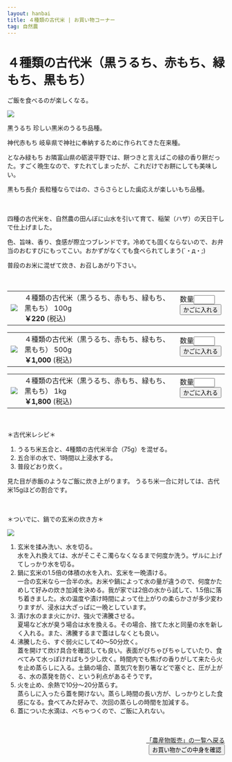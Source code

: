 ```yaml
---
layout: hanbai
title: ４種類の古代米 | お買い物コーナー
tag: 自然農
---
```

# ４種類の古代米（黒うるち、赤もち、緑もち、黒もち）

ご飯を食べるのが楽しくなる。

<img src="https://c2.staticflickr.com/8/7745/17575003949_b2268a6cca.jpg">

黒うるち
珍しい黒米のうるち品種。

神代赤もち
岐阜県で神社に奉納するために作られてきた在来種。

となみ緑もち
お隣富山県の砺波平野では、餅つきと言えばこの緑の香り餅だった。すごく晩生なので、すたれてしまったが、これだけでお餅にしても美味しい。

黒もち長介
長粒種ならではの、さらさらとした歯応えが楽しいもち品種。

　

四種の古代米を、自然農の田んぼに山水を引いて育て、稲架（ハザ）の天日干しで仕上げました。

色、旨味、香り、食感が際立つブレンドです。冷めても固くならないので、お弁当のおむすびにもってこい。おかずがなくても食べられてしまう(`・д・;)

普段のお米に混ぜて炊き、お召しあがり下さい。

　

<table class="order-box"><tbody><tr>
  <td><img src="https://c2.staticflickr.com/8/7745/17575003949_b2268a6cca_s.jpg"/></td>
  <td>４種類の古代米（黒うるち、赤もち、緑もち、黒もち） 100g<br>
    <b>￥220</b> (税込)
  </td>
  <td>
    <form action="{{ site.shopurl }}" method="post" id="017">
    <input type="hidden" name="code" value="017" />
    <input type="hidden" name="back" value="{{ site.url }}/hanbai/kodaimai.html#017" />
    数量<input type="text" name="num" value="" size="3" /><br>
    <input type="submit" value="かごに入れる" />
    </form>
  <!-- <span style="color:red">売り切れ</span> -->
  </td></tr></tbody></table>

<table class="order-box"><tbody><tr>
  <td><img src="https://c2.staticflickr.com/8/7745/17575003949_b2268a6cca_s.jpg"/></td>
  <td>４種類の古代米（黒うるち、赤もち、緑もち、黒もち） 500g<br>
    <b>￥1,000</b> (税込)
  </td>
  <td>
    <form action="{{ site.shopurl }}" method="post" id="018">
    <input type="hidden" name="code" value="018" />
    <input type="hidden" name="back" value="{{ site.url }}/hanbai/kodaimai.html#018" />
    数量<input type="text" name="num" value="" size="3" /><br>
    <input type="submit" value="かごに入れる" />
    </form>
  <!-- <span style="color:red">売り切れ</span> -->
  </td></tr></tbody></table>

<table class="order-box"><tbody><tr>
  <td><img src="https://c2.staticflickr.com/8/7745/17575003949_b2268a6cca_s.jpg"/></td>
  <td>４種類の古代米（黒うるち、赤もち、緑もち、黒もち） 1kg<br>
    <b>￥1,800</b> (税込)
  </td>
  <td>
    <form action="{{ site.shopurl }}" method="post" id="019">
    <input type="hidden" name="code" value="019" />
    <input type="hidden" name="back" value="{{ site.url }}/hanbai/kodaimai.html#019" />
    数量<input type="text" name="num" value="" size="3" /><br>
    <input type="submit" value="かごに入れる" />
    </form>
    <!-- <span style="color:red">売り切れ</span> -->
  </td></tr></tbody></table>

　

<a id="recipe">＊古代米レシピ＊</a>

1. うるち米五合と、4種類の古代米半合（75g）を混ぜる。
2. 五合半の水で、1時間以上浸水する。
3. 普段どおり炊く。

見た目が赤飯のようなご飯に炊き上がります。
うるち米一合に対しては、古代米15gほどの割合です。

　

＊ついでに、鍋での玄米の炊き方＊

![](http://farm8.staticflickr.com/7366/12358201524_a7616faa59_m.jpg)

1. 玄米を揉み洗い、水を切る。<br>水を入れ換えては、水がそこそこ濁らなくなるまで何度か洗う。ザルに上げてしっかり水を切る。
2. 鍋に玄米の1.5倍の体積の水を入れ、玄米を一晩漬ける。<br>一合の玄米なら一合半の水。お米や鍋によって水の量が違うので、何度かためして好みの炊き加減を決める。我が家では2倍の水から試して、1.5倍に落ち着きました。水の温度や漬け時間によって仕上がりの柔らかさが多少変わりますが、浸水は大ざっぱに一晩としています。
3. 漬け水のまま火にかけ、強火で沸騰させる。<br>夏場など水が臭う場合は水を換える。その場合、捨てた水と同量の水を新しく入れる。また、沸騰するまで蓋はしなくとも良い。
4. 沸騰したら、すぐ弱火にして40～50分炊く。<br>蓋を開けて炊け具合を確認しても良い。表面がびちゃびちゃしていたり、食べてみて水っぽければもう少し炊く。時間内でも焦げの香りがして来たら火を止め蒸らしに入る。土鍋の場合、蒸気穴を割り箸などで塞ぐと、圧が上がる、水の蒸発を防ぐ、という利点があるそうです。
5. 火を止め、余熱で10分～20分蒸らす。<br>蒸らしに入ったら蓋を開けない。蒸らし時間の長い方が、しっかりとした食感になる。食べてみた好みで、次回の蒸らしの時間を加減する。
6. 蓋についた水滴は、べちゃつくので、ご飯に入れない。

　
<div style="text-align:right;">
  <a href="./">「農産物販売」の一覧へ戻る</a>

<form action="{{ site.shopurl }}" method="post" id="kakunin"><input type="hidden" name="back" value="{{ site.url }}/hanbai/kobaimai.html#kakunin" /><input type="submit" value="お買い物かごの中身を確認" /></form>
</div>

